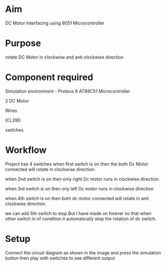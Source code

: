 # Aim
DC Motor Interfacing using 8051 Microcontroller
<br>

# Purpose
rotate DC Motor in clockwise and anti clockwise direction
<br>

# Component required
Simulation environment - Proteus 8
AT89C51 Microcontroller

2 DC Motor

Wires

ICL29D

switches
<br>


# Workflow
Project has 4 switches
when first switch is on then the both Dc Motor connected will rotate in clockwise direction.

when 2nd switch is on then only right Dc motor runs in clockwise direction.

when 3rd switch is on then ony left Dc motor runs in clockwise direction

when 4th switch is on then both dc motor connected will rotate in anti clockwise direction.

we can add 5th switch to stop.But I have made on forever so that when other switch in of condition it automatically stop the rotation of dc switch.
<br>

# Setup 
Connect the circuit diagram as shown in the image and press the simulation button then play with switches to see different output
